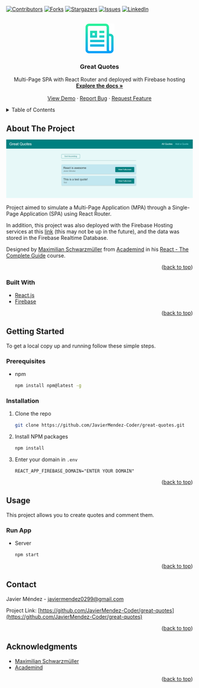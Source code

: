 <div id="top"></div>

[![Contributors][contributors-shield]][contributors-url]
[![Forks][forks-shield]][forks-url]
[![Stargazers][stars-shield]][stars-url]
[![Issues][issues-shield]][issues-url]
[![LinkedIn][linkedin-shield]][linkedin-url]



<!-- PROJECT LOGO -->
<br />
<div align="center">
  <a href="https://github.com/JavierMendez-Coder/great-quotes">
    <img src="public/images/logo.png" alt="Logo" width="80" height="80">
  </a>

<h3 align="center">Great Quotes</h3>

  <p align="center">
    Multi-Page SPA with React Router and deployed with Firebase hosting
    <br />
    <a href="https://github.com/JavierMendez-Coder/great-quotes"><strong>Explore the docs »</strong></a>
    <br />
    <br />
    <a href="https://react-http-eb906.web.app">View Demo</a>
    ·
    <a href="https://github.com/JavierMendez-Coder/great-quotes/issues">Report Bug</a>
    ·
    <a href="https://github.com/JavierMendez-Coder/great-quotes/issues">Request Feature</a>
  </p>
</div>



<!-- TABLE OF CONTENTS -->
<details>
  <summary>Table of Contents</summary>
  <ol>
    <li>
      <a href="#about-the-project">About The Project</a>
      <ul>
        <li><a href="#built-with">Built With</a></li>
      </ul>
    </li>
    <li>
      <a href="#getting-started">Getting Started</a>
      <ul>
        <li><a href="#prerequisites">Prerequisites</a></li>
        <li><a href="#installation">Installation</a></li>
      </ul>
    </li>
    <li><a href="#usage">Usage</a></li>
    <li><a href="#contact">Contact</a></li>
    <li><a href="#acknowledgments">Acknowledgments</a></li>
  </ol>
</details>



<!-- ABOUT THE PROJECT -->
## About The Project

[![Product Name Screen Shot][product-screenshot]][project-url]

Project aimed to simulate a Multi-Page Application (MPA) through a Single-Page Application (SPA) using React Router.

In addition, this project was also deployed with the Firebase Hosting services at this [link][project-url] (this may not be up in the future), and the data was stored in the Firebase Realtime Database.

Designed by [Maximilian Schwarzmüller][mschwarzmueller] from [Academind][academind] in his [React - The Complete Guide][course-url] course.

<p align="right">(<a href="#top">back to top</a>)</p>



### Built With

* [React.js](https://reactjs.org/)
* [Firebase](https://firebase.google.com/)

<p align="right">(<a href="#top">back to top</a>)</p>



<!-- GETTING STARTED -->
## Getting Started

To get a local copy up and running follow these simple steps.

### Prerequisites

* npm
  ```sh
  npm install npm@latest -g
  ```

### Installation

1. Clone the repo
   ```sh
   git clone https://github.com/JavierMendez-Coder/great-quotes.git
   ```
2. Install NPM packages
   ```sh
   npm install
   ```
3. Enter your domain in `.env`
   ```env
   REACT_APP_FIREBASE_DOMAIN="ENTER YOUR DOMAIN"
   ```

<p align="right">(<a href="#top">back to top</a>)</p>



<!-- USAGE EXAMPLES -->
## Usage

This project allows you to create quotes and comment them.

### Run App
  * Server
    ```sh
    npm start
    ```

<p align="right">(<a href="#top">back to top</a>)</p>



<!-- CONTACT -->
## Contact

Javier Méndez - javiermendez0299@gmail.com

Project Link: [https://github.com/JavierMendez-Coder/great-quotes](https://github.com/JavierMendez-Coder/great-quotes)

<p align="right">(<a href="#top">back to top</a>)</p>



<!-- ACKNOWLEDGMENTS -->
## Acknowledgments

* [Maximilian Schwarzmüller][mschwarzmueller]
* [Academind][academind]

<p align="right">(<a href="#top">back to top</a>)</p>



<!-- MARKDOWN LINKS & IMAGES -->
<!-- https://www.markdownguide.org/basic-syntax/#reference-style-links -->
[contributors-shield]: https://img.shields.io/github/contributors/JavierMendez-Coder/great-quotes.svg?style=for-the-badge
[contributors-url]: https://github.com/JavierMendez-Coder/great-quotes/graphs/contributors
[forks-shield]: https://img.shields.io/github/forks/JavierMendez-Coder/great-quotes.svg?style=for-the-badge
[forks-url]: https://github.com/JavierMendez-Coder/great-quotes/network/members
[stars-shield]: https://img.shields.io/github/stars/JavierMendez-Coder/great-quotes.svg?style=for-the-badge
[stars-url]: https://github.com/JavierMendez-Coder/great-quotes/stargazers
[issues-shield]: https://img.shields.io/github/issues/JavierMendez-Coder/great-quotes.svg?style=for-the-badge
[issues-url]: https://github.com/JavierMendez-Coder/great-quotes/issues
[linkedin-shield]: https://img.shields.io/badge/-LinkedIn-black.svg?style=for-the-badge&logo=linkedin&colorB=555
[linkedin-url]: https://linkedin.com/in/javiermendez-coder
[product-screenshot]: public/images/screenshot.png
[project-url]: https://react-http-eb906.web.app
[mschwarzmueller]: https://github.com/mschwarzmueller
[academind]: https://github.com/academind
[course-url]: https://www.udemy.com/course/react-the-complete-guide-incl-redux/

